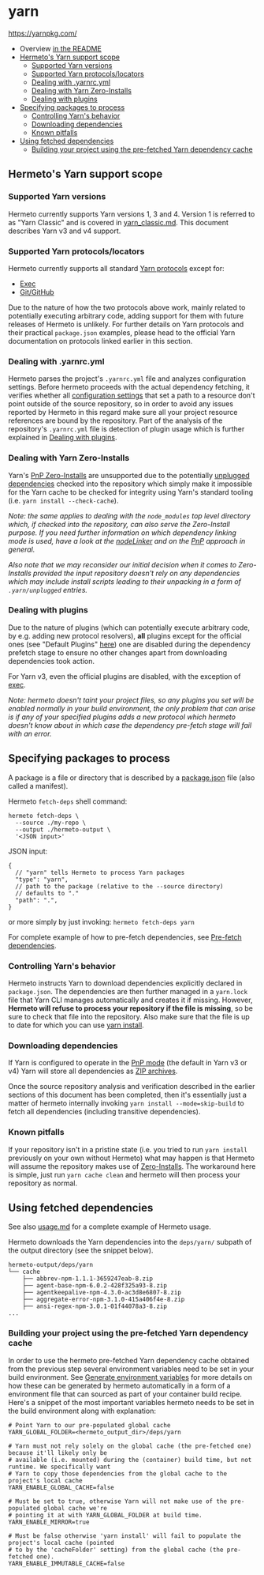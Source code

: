 # yarn

<https://yarnpkg.com/>

* Overview [in the README][readme-yarn]
* [Hermeto's Yarn support scope](#hermetos-yarn-support-scope)
    * [Supported Yarn versions](#supported-yarn-versions)
    * [Supported Yarn protocols/locators](#supported-yarn-protocolslocators)
    * [Dealing with .yarnrc.yml](#dealing-with-yarnrcyml)
    * [Dealing with Yarn Zero-Installs](#dealing-with-yarn-zero-installs)
    * [Dealing with plugins](#dealing-with-plugins)
* [Specifying packages to process](#specifying-packages-to-process)
    * [Controlling Yarn's behavior](#controlling-yarns-behavior)
    * [Downloading dependencies](#downloading-dependencies)
    * [Known pitfalls](#known-pitfalls)
* [Using fetched dependencies](#using-fetched-dependencies)
    * [Building your project using the pre-fetched Yarn dependency
cache](#building-your-project-using-the-pre-fetched-yarn-dependency-cache)

## Hermeto's Yarn support scope

### Supported Yarn versions

Hermeto currently supports Yarn versions 1, 3 and 4. Version 1 is referred to as
"Yarn Classic" and is covered in [yarn_classic.md](yarn_classic.md). This document
describes Yarn v3 and v4 support.

### Supported Yarn protocols/locators

Hermeto currently supports all standard
[Yarn protocols](<https://yarnpkg.com/protocols/>) except for:
- [Exec](https://yarnpkg.com/protocol/exec)
- [Git/GitHub](https://yarnpkg.com/protocol/git)

Due to the nature of how the two protocols above work, mainly related to potentially executing
arbitrary code, adding support for them with future releases of Hermeto is unlikely. For further
details on Yarn protocols and their practical ``package.json`` examples, please head to the
official Yarn documentation on protocols linked earlier in this section.

### Dealing with .yarnrc.yml
Hermeto parses the project's ``.yarnrc.yml`` file and analyzes configuration settings. Before hermeto
proceeds with the actual dependency fetching, it verifies whether all [configuration
settings](https://yarnpkg.com/configuration/yarnrc) that set a path to a resource don't point
outside of the source repository, so in order to avoid any issues reported by Hermeto in this regard
make sure all your project resource references are bound by the repository. Part of the analysis of
the repository's ``.yarnrc.yml`` file is detection of plugin usage which is further explained in
[Dealing with plugins](#dealing-with-plugins).

### Dealing with Yarn Zero-Installs

Yarn's [PnP Zero-Installs](https://yarnpkg.com/features/caching#zero-installs) are unsupported due to
the potentially [unplugged dependencies](https://yarnpkg.com/advanced/lexicon#unplugged-package)
checked into the repository which simply make it impossible for the Yarn cache to be checked for
integrity using Yarn's standard tooling (i.e. ``yarn install --check-cache``).

_Note: the same applies to dealing with the ``node_modules`` top level directory which, if checked
into the repository, can also serve the Zero-Install purpose. If you need further information on
which dependency linking mode is used, have a look at the
[nodeLinker](https://yarnpkg.com/configuration/yarnrc#nodeLinker) and on the
[PnP](https://yarnpkg.com/features/pnp/) approach in general._

_Also note that we may reconsider our initial decision when it comes to Zero-Installs provided the
input repository doesn't rely on any dependencies which may include install scripts leading to
their unpacking in a form of ``.yarn/unplugged`` entries._

### Dealing with plugins
Due to the nature of plugins (which can potentially execute arbitrary code, by e.g. adding new
protocol resolvers), **all** plugins except for the official ones (see "Default Plugins"
[here](https://yarnpkg.com/api)) one are disabled during the dependency prefetch stage to ensure
no other changes apart from downloading dependencies took action.

For Yarn v3, even the official plugins are disabled, with the exception of
[exec](https://v3.yarnpkg.com/features/plugins#official-plugins).

_Note: hermeto doesn't taint your project files, so any plugins you set will be enabled normally
in your build environment, the only problem that can arise is if any of your specified plugins adds
a new protocol which hermeto doesn't know about in which case the dependency pre-fetch stage will
fail with an error._

## Specifying packages to process

A package is a file or directory that is described by a
[package.json](https://yarnpkg.com/configuration/manifest/) file (also called a
manifest).

Hermeto ``fetch-deps`` shell command:

```shell
hermeto fetch-deps \
  --source ./my-repo \
  --output ./hermeto-output \
  '<JSON input>'
```

JSON input:
```jsonc
{
  // "yarn" tells Hermeto to process Yarn packages
  "type": "yarn",
  // path to the package (relative to the --source directory)
  // defaults to "."
  "path": ".",
}
```

or more simply by just invoking:
``hermeto fetch-deps yarn``

For complete example of how to pre-fetch dependencies, see [Pre-fetch dependencies][usage-prefetch].

### Controlling Yarn's behavior

Hermeto instructs Yarn to download dependencies explicitly declared in ``package.json``. The
dependencies are then further managed in a ``yarn.lock`` file that Yarn CLI manages automatically
and creates it if missing. However, **Hermeto will refuse to process your repository if the file is
missing**, so be sure to check that file into the repository. Also make sure that the file is up
to date for which you can use [yarn
install](https://yarnpkg.com/getting-started/usage/#installing-all-the-dependencies).

### Downloading dependencies
If Yarn is configured to operate in the [PnP mode](https://yarnpkg.com/features/pnp) (the
default in Yarn v3 or v4) Yarn will store all dependencies as [ZIP
archives](https://yarnpkg.com/features/pnp/#packages-are-stored-inside-zip-archives-how-can-i-access-their-files).

Once the source repository analysis and verification described in the earlier sections of this
document has been completed, then it's essentially just a matter of hermeto internally invoking
``yarn install --mode=skip-build`` to fetch all dependencies (including transitive dependencies).

### Known pitfalls
If your repository isn't in a pristine state (i.e. you tried to run ``yarn install`` previously on
your own without Hermeto) what may happen is that Hermeto will assume the repository makes use of
[Zero-Installs](#dealing-with-yarn-zero-installs). The workaround here is simple, just run ``yarn
cache clean`` and hermeto will then process your repository as normal.
    
## Using fetched dependencies

See also [usage.md](usage.md) for a complete example of Hermeto usage.

Hermeto downloads the Yarn dependencies into the ``deps/yarn/`` subpath of the output directory (see
the snippet below).

```text
hermeto-output/deps/yarn
└── cache
    ├── abbrev-npm-1.1.1-3659247eab-8.zip
    ├── agent-base-npm-6.0.2-428f325a93-8.zip
    ├── agentkeepalive-npm-4.3.0-ac3d8e6807-8.zip
    ├── aggregate-error-npm-3.1.0-415a406f4e-8.zip
    ├── ansi-regex-npm-3.0.1-01f44078a3-8.zip
...
```

### Building your project using the pre-fetched Yarn dependency cache
In order to use the hermeto pre-fetched Yarn dependency cache obtained from the previous step
several environment variables need to be set in your build environment.
See [Generate environment variables][usage-genenv] for more details on how these can be
generated by hermeto automatically in a form of a environment file that can sourced as part of your
container build recipe. Here's a snippet of the most important variables hermeto needs to be set in
the build environment along with explanation:

```
# Point Yarn to our pre-populated global cache
YARN_GLOBAL_FOLDER=<hermeto_output_dir>/deps/yarn

# Yarn must not rely solely on the global cache (the pre-fetched one) because it'll likely only be
# available (i.e. mounted) during the (container) build time, but not runtime. We specifically want
# Yarn to copy those dependencies from the global cache to the project's local cache
YARN_ENABLE_GLOBAL_CACHE=false

# Must be set to true, otherwise Yarn will not make use of the pre-populated global cache we're
# pointing it at with YARN_GLOBAL_FOLDER at build time.
YARN_ENABLE_MIRROR=true

# Must be false otherwise 'yarn install' will fail to populate the project's local cache (pointed
# to by the 'cacheFolder' setting) from the global cache (the pre-fetched one).
YARN_ENABLE_IMMUTABLE_CACHE=false
```

[readme-yarn]: ../README.md#yarn
[usage-prefetch]: usage.md#pre-fetch-dependencies
[usage-genenv]: usage.md#generate-environment-variables
